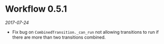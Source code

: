 # Workflow 0.5.1

*2017-07-24*


- Fix bug on ``CombinedTransition._can_run`` not allowing transitions to run if there are more than
  two transitions combined.
